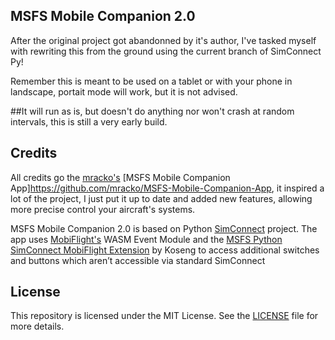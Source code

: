 ## MSFS Mobile Companion 2.0

After the original project got abandonned by it's author, I've tasked myself with rewriting this from the ground using the current branch of SimConnect Py!

Remember this is meant to be used on a tablet or with your phone in landscape, portait mode will work, but it is not advised.

##It will run as is, but doesn't do anything nor won't crash at random intervals, this is still a very early build.

## Credits

All credits go the [mracko's](https://github.com/mracko) [MSFS Mobile Companion App]https://github.com/mracko/MSFS-Mobile-Companion-App, it inspired a lot of the project, I just put it up to date and added new features, allowing more precise control your aircraft's systems.

MSFS Mobile Companion 2.0 is based on Python [SimConnect](https://pypi.org/project/SimConnect/) project. The app uses [MobiFlight's](https://www.mobiflight.com/en/index.html) WASM Event Module and the [MSFS Python SimConnect MobiFlight Extension](https://github.com/Koseng/MSFSPythonSimConnectMobiFlightExtension) by Koseng to access additional switches and buttons which aren’t accessible via standard SimConnect

## License

This repository is licensed under the MIT License. See the [LICENSE](LICENSE) file for more details.